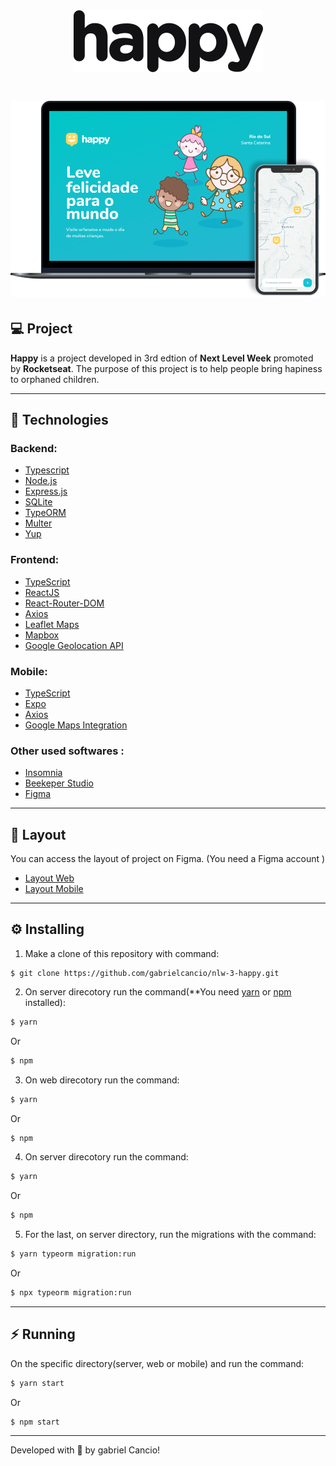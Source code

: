 <h1 align="center">
  <img src="./.github/logo.svg"/>
</h1>

<h1 align="center">
  <img src="./.github/happy.png"/>
</h1>


## :computer: Project
**Happy** is a project developed in 3rd edtion of **Next Level Week** promoted by **Rocketseat**. The purpose of this project is to help people bring hapiness to orphaned children.

---

## :rocket: Technologies
### **Backend:**
- [Typescript](https://www.typescriptlang.org/)
- [Node.js](https://nodejs.org/en/)
- [Express.js](https://expressjs.com/)
- [SQLite](https://www.sqlite.org/index.html)
- [TypeORM](https://typeorm.io/#/)
- [Multer](https://www.npmjs.com/package/multer)
- [Yup](https://github.com/jquense/yup)

### **Frontend:**
- [TypeScript](https://www.typescriptlang.org/)
- [ReactJS](https://pt-br.reactjs.org/)
- [React-Router-DOM](https://reactrouter.com/web/guides/quick-start)
- [Axios](https://github.com/axios/axios)
- [Leaflet Maps](https://leafletjs.com/)
- [Mapbox](https://docs.mapbox.com/)
- [Google Geolocation API](https://developers.google.com/maps/documentation/geolocation/overview?hl=pt&utm_source=google&utm_medium=cpc&utm_campaign=FY18-Q2-global-demandgen-paidsearchonnetworkhouseads-cs-maps_contactsal_saf&utm_content=text-ad-none-none-DEV_c-CRE_436364851126-ADGP_Hybrid%20%7C%20AW%20SEM%20%7C%20BKWS%20~%20Places%20%7C%20EXA%20%7C%20Google%20Maps%20Geolocation%20API-KWID_43700044401406153-aud-595609270041%3Akwd-300650646226-userloc_9074281&utm_term=KW_google%20geolocation%20api-ST_google%20geolocation%20api)

### **Mobile:**
- [TypeScript](https://www.typescriptlang.org/)
- [Expo](https://expo.io/)
- [Axios](https://github.com/axios/axios)
- [Google Maps Integration](https://developers.google.com/maps/documentation/geolocation/overview?hl=pt&utm_source=google&utm_medium=cpc&utm_campaign=FY18-Q2-global-demandgen-paidsearchonnetworkhouseads-cs-maps_contactsal_saf&utm_content=text-ad-none-none-DEV_c-CRE_436364851126-ADGP_Hybrid%20%7C%20AW%20SEM%20%7C%20BKWS%20~%20Places%20%7C%20EXA%20%7C%20Google%20Maps%20Geolocation%20API-KWID_43700044401406153-aud-595609270041%3Akwd-300650646226-userloc_9074281&utm_term=KW_google%20geolocation%20api-ST_google%20geolocation%20api)

### **Other used softwares :**
- [Insomnia](https://insomnia.rest/download)
- [Beekeper Studio](https://www.beekeeperstudio.io/)
- [Figma](https://www.figma.com)

---

## 🔖 Layout
You can access the layout of project on Figma. (You need a Figma account )

- [Layout Web](https://www.figma.com/file/mDEbnoojksG4w8sOxmudh3/Happy-Web)
- [Layout Mobile](https://www.figma.com/file/X27FfVxAgy9f5IFa7ONlph/Happy-Mobile)

---

## :gear: Installing
1. Make a clone of this repository with command: 
```
$ git clone https://github.com/gabrielcancio/nlw-3-happy.git
```

2. On server direcotory run the command(**You need [yarn](https://yarnpkg.com/getting-started/install) or [npm](https://www.npmjs.com/get-npm) installed): 
```bash
$ yarn
```
Or
```bash
$ npm
```
3. On web direcotory run the command: 
```bash
$ yarn
```
Or
```bash
$ npm
```
4. On server direcotory run the command:
```bash
$ yarn
```
Or
```bash
$ npm

```
5. For the last, on server directory, run the migrations with the command:
```bash
$ yarn typeorm migration:run
```
Or
```bash
$ npx typeorm migration:run

```

---

## :zap: Running
On the specific directory(server, web or mobile) and run the command:
```bash
$ yarn start
```
Or
```bash
$ npm start
``` 
---
Developed with :yellow_heart: by gabriel Cancio!